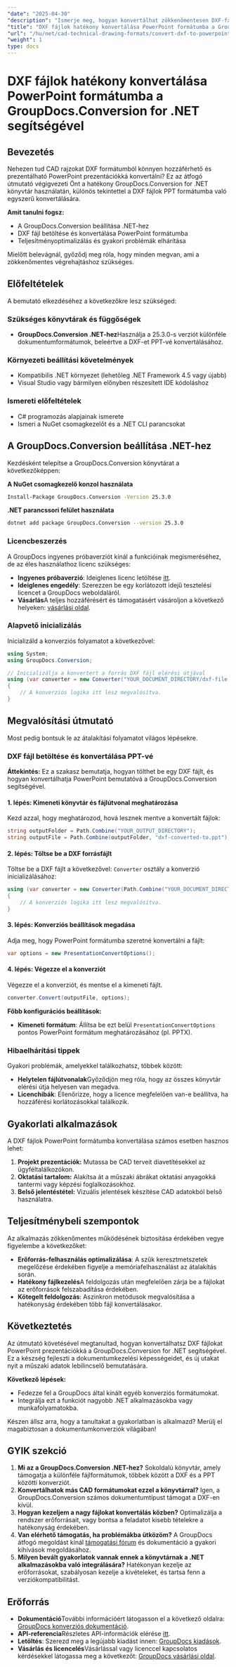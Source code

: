 ```yaml
---
"date": "2025-04-30"
"description": "Ismerje meg, hogyan konvertálhat zökkenőmentesen DXF-fájlokat PowerPoint-bemutatókká a GroupDocs.Conversion for .NET segítségével. Kövesse ezt az útmutatót egy lépésről lépésre bemutatott oktatóanyagért, amely bemutatja CAD-bemutatói képességeinek fejlesztését."
"title": "DXF fájlok hatékony konvertálása PowerPoint formátumba a GroupDocs.Conversion for .NET segítségével"
"url": "/hu/net/cad-technical-drawing-formats/convert-dxf-to-powerpoint-groupdocs-net/"
"weight": 1
type: docs
---
```

# DXF fájlok hatékony konvertálása PowerPoint formátumba a GroupDocs.Conversion for .NET segítségével

## Bevezetés

Nehezen tud CAD rajzokat DXF formátumból könnyen hozzáférhető és prezentálható PowerPoint prezentációkká konvertálni? Ez az átfogó útmutató végigvezeti Önt a hatékony GroupDocs.Conversion for .NET könyvtár használatán, különös tekintettel a DXF fájlok PPT formátumba való egyszerű konvertálására.

**Amit tanulni fogsz:**
- A GroupDocs.Conversion beállítása .NET-hez
- DXF fájl betöltése és konvertálása PowerPoint formátumba
- Teljesítményoptimalizálás és gyakori problémák elhárítása

Mielőtt belevágnál, győződj meg róla, hogy minden megvan, ami a zökkenőmentes végrehajtáshoz szükséges.

## Előfeltételek

A bemutató elkezdéséhez a következőkre lesz szükséged:

### Szükséges könyvtárak és függőségek
- **GroupDocs.Conversion .NET-hez**Használja a 25.3.0-s verziót különféle dokumentumformátumok, beleértve a DXF-et PPT-vé konvertálásához.

### Környezeti beállítási követelmények
- Kompatibilis .NET környezet (lehetőleg .NET Framework 4.5 vagy újabb)
- Visual Studio vagy bármilyen előnyben részesített IDE kódoláshoz

### Ismereti előfeltételek
- C# programozás alapjainak ismerete
- Ismeri a NuGet csomagkezelőt és a .NET CLI parancsokat

## A GroupDocs.Conversion beállítása .NET-hez

Kezdésként telepítse a GroupDocs.Conversion könyvtárat a következőképpen:

**A NuGet csomagkezelő konzol használata**
```bash
Install-Package GroupDocs.Conversion -Version 25.3.0
```

**.NET parancssori felület használata**
```bash
dotnet add package GroupDocs.Conversion --version 25.3.0
```

### Licencbeszerzés

A GroupDocs ingyenes próbaverziót kínál a funkcióinak megismeréséhez, de az éles használathoz licenc szükséges:
- **Ingyenes próbaverzió**: Ideiglenes licenc letöltése [itt](https://releases.groupdocs.com/conversion/net/).
- **Ideiglenes engedély**: Szerezzen be egy korlátozott idejű tesztelési licencet a GroupDocs weboldaláról.
- **Vásárlás**A teljes hozzáférésért és támogatásért vásároljon a következő helyeken: [vásárlási oldal](https://purchase.groupdocs.com/buy).

### Alapvető inicializálás

Inicializáld a konverziós folyamatot a következővel:
```csharp
using System;
using GroupDocs.Conversion;

// Inicializálja a konvertert a forrás DXF fájl elérési útjával
using (var converter = new Converter("YOUR_DOCUMENT_DIRECTORY/dxf-file.dxf"))
{
    // A konverziós logika itt lesz megvalósítva.
}
```

## Megvalósítási útmutató

Most pedig bontsuk le az átalakítási folyamatot világos lépésekre.

### DXF fájl betöltése és konvertálása PPT-vé

**Áttekintés:**
Ez a szakasz bemutatja, hogyan tölthet be egy DXF fájlt, és hogyan konvertálhatja PowerPoint bemutatóvá a GroupDocs.Conversion segítségével.

#### 1. lépés: Kimeneti könyvtár és fájlútvonal meghatározása

Kezd azzal, hogy meghatározod, hová lesznek mentve a konvertált fájlok:
```csharp
string outputFolder = Path.Combine("YOUR_OUTPUT_DIRECTORY");
string outputFile = Path.Combine(outputFolder, "dxf-converted-to.ppt");
```

#### 2. lépés: Töltse be a DXF forrásfájlt

Töltse be a DXF fájlt a következővel: `Converter` osztály a konverzió inicializálásához:
```csharp
using (var converter = new Converter(Path.Combine("YOUR_DOCUMENT_DIRECTORY", "your-dxf-file.dxf")))
{
    // A konverziós logika itt lesz megvalósítva.
}
```

#### 3. lépés: Konverziós beállítások megadása

Adja meg, hogy PowerPoint formátumba szeretné konvertálni a fájlt:
```csharp
var options = new PresentationConvertOptions();
```

#### 4. lépés: Végezze el a konverziót

Végezze el a konverziót, és mentse el a kimeneti fájlt.
```csharp
converter.Convert(outputFile, options);
```

**Főbb konfigurációs beállítások:**
- **Kimeneti formátum**: Állítsa be ezt belül `PresentationConvertOptions` pontos PowerPoint formátum meghatározásához (pl. PPTX).

### Hibaelhárítási tippek

Gyakori problémák, amelyekkel találkozhatsz, többek között:
- **Helytelen fájlútvonalak**Győződjön meg róla, hogy az összes könyvtár elérési útja helyesen van megadva.
- **Licenchibák**: Ellenőrizze, hogy a licence megfelelően van-e beállítva, ha hozzáférési korlátozásokkal találkozik.

## Gyakorlati alkalmazások

A DXF fájlok PowerPoint formátumba konvertálása számos esetben hasznos lehet:
1. **Projekt prezentációk:** Mutassa be CAD terveit diavetítésekkel az ügyféltalálkozókon.
2. **Oktatási tartalom:** Alakítsa át a műszaki ábrákat oktatási anyagokká tantermi vagy képzési foglalkozásokhoz.
3. **Belső jelentéstétel:** Vizuális jelentések készítése CAD adatokból belső használatra.

## Teljesítménybeli szempontok

Az alkalmazás zökkenőmentes működésének biztosítása érdekében vegye figyelembe a következőket:
- **Erőforrás-felhasználás optimalizálása**: A szűk keresztmetszetek megelőzése érdekében figyelje a memóriafelhasználást az átalakítás során.
- **Hatékony fájlkezelés**A feldolgozás után megfelelően zárja be a fájlokat az erőforrások felszabadítása érdekében.
- **Kötegelt feldolgozás**: Aszinkron metódusok megvalósítása a hatékonyság érdekében több fájl konvertálásakor.

## Következtetés

Az útmutató követésével megtanultad, hogyan konvertálhatsz DXF fájlokat PowerPoint prezentációkká a GroupDocs.Conversion for .NET segítségével. Ez a készség fejleszti a dokumentumkezelési képességeidet, és új utakat nyit a műszaki adatok lebilincselő bemutatására.

**Következő lépések:**
- Fedezze fel a GroupDocs által kínált egyéb konverziós formátumokat.
- Integrálja ezt a funkciót nagyobb .NET alkalmazásokba vagy munkafolyamatokba.

Készen állsz arra, hogy a tanultakat a gyakorlatban is alkalmazd? Merülj el magabiztosan a dokumentumkonverziók világában!

## GYIK szekció

1. **Mi az a GroupDocs.Conversion .NET-hez?**
   Sokoldalú könyvtár, amely támogatja a különféle fájlformátumok, többek között a DXF és a PPT közötti konverziót.
2. **Konvertálhatok más CAD formátumokat ezzel a könyvtárral?**
   Igen, a GroupDocs.Conversion számos dokumentumtípust támogat a DXF-en kívül.
3. **Hogyan kezeljem a nagy fájlokat konvertálás közben?**
   Optimalizálja a rendszer erőforrásait, vagy bontsa a feladatot kisebb tételekre a hatékonyság érdekében.
4. **Van elérhető támogatás, ha problémákba ütközöm?**
   A GroupDocs átfogó megoldást kínál [támogatási fórum](https://forum.groupdocs.com/c/conversion/10) és dokumentáció a gyakori kihívások megoldásához.
5. **Milyen bevált gyakorlatok vannak ennek a könyvtárnak a .NET alkalmazásokba való integrálására?**
   Hatékonyan kezelje az erőforrásokat, szabályosan kezelje a kivételeket, és tartsa fenn a verziókompatibilitást.

## Erőforrás
- **Dokumentáció**További információért látogasson el a következő oldalra: [GroupDocs konverziós dokumentáció](https://docs.groupdocs.com/conversion/net/).
- **API-referencia**Részletes API-információk elérése [itt](https://reference.groupdocs.com/conversion/net/).
- **Letöltés**: Szerezd meg a legújabb kiadást innen: [GroupDocs kiadások](https://releases.groupdocs.com/conversion/net/).
- **Vásárlás és licencelés**Vásárlással vagy licenccel kapcsolatos kérdésekkel látogassa meg a következőt: [GroupDocs vásárlási oldal](https://purchase.groupdocs.com/buy).